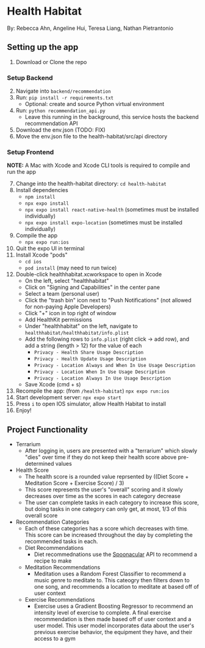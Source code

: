 # Health Habitat
By: Rebecca Ahn, Angeline Hui, Teresa Liang, Nathan Pietrantonio

## Setting up the app
1. Download or Clone the repo

### Setup Backend
2. Navigate into `backend/recommendation`
3. Run: `pip install -r requirements.txt`
    * Optional: create and source Python virtual environment
4. Run: `python recommendation_api.py`
    * Leave this running in the background, this service hosts the backend recommendation API
5. Download the env.json (TODO: FIX)
6. Move the env.json file to the health-habitat/src/api directory

### Setup Frontend
**NOTE:** A Mac with Xcode and Xcode CLI tools is required to compile and run the app

7. Change into the health-habitat directory: `cd health-habitat`
8. Install dependencies
    * `npm install`
    * `npx expo install`
    * `npx expo install react-native-health` (sometimes must be installed individually)
    * `npx expo install expo-location` (sometimes must be installed individually)
9. Compile the app
    * `npx expo run:ios`
10. Quit the expo UI in terminal
11. Install Xcode "pods"
    * `cd ios`
    * `pod install` (may need to run twice)
12. Double-click healthhabitat.xcworkspace to open in Xcode
    * On the left, select "healthhabitat"
    * Click on "Signing and Capabilities" in the center pane
    * Select a team (personal user)
    * Click the "trash bin" icon next to "Push Notifications" (not allowed for non-paying Apple Developers)
    * Click "+" icon in top right of window
    * Add HealthKit permissions
    * Under "healthhabitat" on the left, navigate to `healthhabitat/healthhabitat/info.plist`
    * Add the following rows to `info.plist` (right click -> add row), and add a string (length > 12) for the value of each
         * `Privacy - Health Share Usage Description`
         * `Privacy - Health Update Usage Description`
         * `Privacy - Location Always and When In Use Usage Description`
         * `Privacy - Location When In Use Usage Description`
         * `Privacy - Location Always In Use Usage Description`
     * Save Xcode (cmd + s)
13. Recompile the app: (from `/health-habitat`) `npx expo run:ios`
14. Start development server: `npx expo start`
15. Press `i` to open IOS simulator, allow Health Habitat to install
16. Enjoy!

## Project Functionality
   * Terrarium
      * After logging in, users are presented with a "terrarium" which slowly "dies" over time if they do not keep their health score above pre-determined values
   * Health Score
      * The health score is a rounded value reprsented by ((Diet Score + Meditation Score + Exercise Score) / 3)
      * This score represents the user's "overall" scoring and it slowly decreases over time as the scores in each category decrease
      * The user can complete tasks in each category to increase this score, but doing tasks in one category can only get, at most, 1/3 of this overall score
   * Recommendation Categories
      * Each of these categories has a score which decreases with time. This score can be increased throughout the day by completing the recommended tasks in each.
      * Diet Recommendations
         * Diet recommednations use the [Spoonacular](https://spoonacular.com/food-api/console#Dashboard) API to recommend a recipe to make
      * Meditation Recommendations
         * Meditation uses a Random Forest Classifier to recommend a music genre to meditate to. This cateogry then filters down to one song, and recommends a location to meditate at based off of user context
      * Exercise Recommendations
         * Exercise uses a Gradient Boosting Regressor to recommend an intensity level of exercise to complete. A final exercise recommendation is then made based off of user context and a user model. This user model incorporates data about the user's previous exercise behavior, the equipment they have, and their access to a gym
